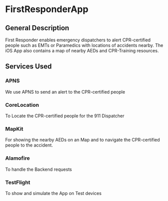 # FirstResponderApp
## General Description
First Responder enables emergency dispatchers to alert CPR-certified people such as EMTs or Paramedics with locations of accidents nearby. The iOS App also contains a map of nearby AEDs and CPR-Training resources.
## Services Used
### APNS
We use APNS to send an alert to the CPR-certified people
### CoreLocation
To Locate the CPR-certified people for the 911 Dispatcher
### MapKit
For showing the nearby AEDs on an Map and to navigate the CPR-certified people to the accident.
### Alamofire
To handle the Backend requests
### TestFlight
To show and simulate the App on Test devices
